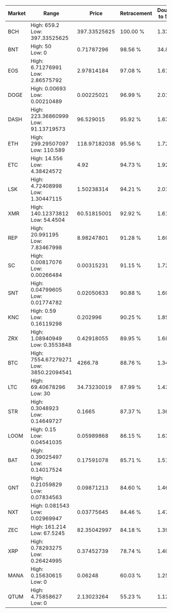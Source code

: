 | Market | Range | Price| Retracement | Doubles to 50% |
| --- | --- | --- | --- | --- |
| BCH | High: 659.2<br />Low: 397.33525625 | 397.33525625 | 100.00 % | 1.33 |
| BNT | High: 50<br />Low: 0 | 0.71787296 | 98.56 % | 34.83 |
| EOS | High: 6.71276991<br />Low: 2.86575792 | 2.97814184 | 97.08 % | 1.61 |
| DOGE | High: 0.00693<br />Low: 0.00210489 | 0.00225021 | 96.99 % | 2.01 |
| DASH | High: 223.36860999<br />Low: 91.13719573 | 96.529015 | 95.92 % | 1.63 |
| ETH | High: 299.29507097<br />Low: 110.589 | 118.97182038 | 95.56 % | 1.72 |
| ETC | High: 14.556<br />Low: 4.38424572 | 4.92 | 94.73 % | 1.92 |
| LSK | High: 4.72408998<br />Low: 1.30447115 | 1.50238314 | 94.21 % | 2.01 |
| XMR | High: 140.12373812<br />Low: 54.4504 | 60.51815001 | 92.92 % | 1.61 |
| REP | High: 20.991195<br />Low: 7.83467998 | 8.98247801 | 91.28 % | 1.60 |
| SC | High: 0.00817076<br />Low: 0.00266484 | 0.00315231 | 91.15 % | 1.72 |
| SNT | High: 0.04799605<br />Low: 0.01774782 | 0.02050633 | 90.88 % | 1.60 |
| KNC | High: 0.59<br />Low: 0.16119298 | 0.202996 | 90.25 % | 1.85 |
| ZRX | High: 1.08940949<br />Low: 0.3553848 | 0.42918055 | 89.95 % | 1.68 |
| BTC | High: 7554.67279271<br />Low: 3850.22094541 | 4266.78 | 88.76 % | 1.34 |
| LTC | High: 69.40678296<br />Low: 30 | 34.73230019 | 87.99 % | 1.43 |
| STR | High: 0.3048923<br />Low: 0.14649727 | 0.1665 | 87.37 % | 1.36 |
| LOOM | High: 0.15<br />Low: 0.04541035 | 0.05989868 | 86.15 % | 1.63 |
| BAT | High: 0.39025497<br />Low: 0.14017524 | 0.17591078 | 85.71 % | 1.51 |
| GNT | High: 0.21059829<br />Low: 0.07834563 | 0.09871213 | 84.60 % | 1.46 |
| NXT | High: 0.081543<br />Low: 0.02969947 | 0.03775645 | 84.46 % | 1.47 |
| ZEC | High: 161.214<br />Low: 67.5245 | 82.35042997 | 84.18 % | 1.39 |
| XRP | High: 0.78293275<br />Low: 0.26424995 | 0.37452739 | 78.74 % | 1.40 |
| MANA | High: 0.15630615<br />Low: 0 | 0.06248 | 60.03 % | 1.25 |
| QTUM | High: 4.75858627<br />Low: 0 | 2.13023264 | 55.23 % | 1.12 |
